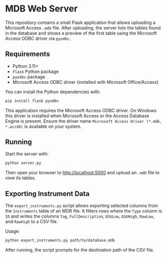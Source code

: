 # MDB Web Server

This repository contains a small Flask application that allows uploading a
Microsoft Access `.mdb` file. After uploading, the server lists the tables
found in the database and shows a preview of the first table using the
Microsoft Access ODBC driver via `pyodbc`.

## Requirements

* Python 3.11+
* `Flask` Python package
* `pyodbc` package
* Microsoft Access ODBC driver (installed with Microsoft Office/Access)

You can install the Python dependencies with:

```bash
pip install flask pyodbc
```

This application requires the Microsoft Access ODBC driver. On Windows this
driver is installed when Microsoft Access or the Access Database Engine is
present. Ensure the driver name `Microsoft Access Driver (*.mdb, *.accdb)` is
available on your system.

## Running

Start the server with:

```bash
python server.py
```

Then open your browser to [http://localhost:5000](http://localhost:5000)
and upload an `.mdb` file to view its tables.

## Exporting Instrument Data

The `export_instruments.py` script allows exporting selected columns from the
`Instruments` table of an MDB file. It filters rows where the `Type` column is
`IO` and writes the columns `Tag`, `FullDescription`, `EGULow`, `EGUHigh`,
`RawLow`, and `RawHigh` to a CSV file.

Usage:

```bash
python export_instruments.py path/to/database.mdb
```

After running, the script prompts for the destination path of the CSV file.
